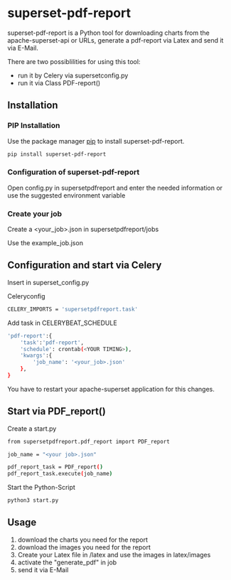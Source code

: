 # superset-pdf-report

superset-pdf-report is a Python tool for downloading charts from the apache-superset-api or URLs, generate a pdf-report via Latex and send it via E-Mail.

There are two possiblilities for using this tool:

- run it by Celery via supersetconfig.py
- run it via Class PDF-report()

## Installation

### PIP Installation
Use the package manager [pip](https://pip.pypa.io/en/stable/) to install superset-pdf-report.

```bash
pip install superset-pdf-report
```
### Configuration of superset-pdf-report

Open config.py in supersetpdfreport and enter the needed information or use the suggested environment variable

### Create your job
Create a <your_job>.json in supersetpdfreport/jobs
 
Use the example_job.json

## Configuration and start via Celery

Insert in superset_config.py

Celeryconfig
```bash
CELERY_IMPORTS = 'supersetpdfreport.task'
```

Add task in CELERYBEAT_SCHEDULE
```bash
'pdf-report':{
    'task':'pdf-report',
    'schedule': crontab(<YOUR TIMING>),
    'kwargs':{
        'job_name': '<your_job>.json'
    },
}
```

You have to restart your apache-superset application for this changes.

## Start via PDF_report()

Create a start.py
```bash
from supersetpdfreport.pdf_report import PDF_report

job_name = "<your job>.json"

pdf_report_task = PDF_report()
pdf_report_task.execute(job_name)
```

Start the Python-Script
```bash
python3 start.py
```

## Usage

1. download the charts you need for the report
2. download the images you need for the report
3. Create your Latex file in /latex and use the images in latex/images
4. activate the "generate_pdf" in job
5. send it via E-Mail
